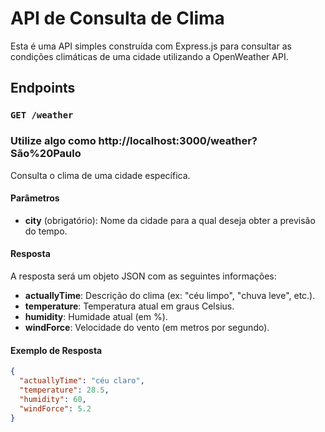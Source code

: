 # API de Consulta de Clima

Esta é uma API simples construída com Express.js para consultar as condições climáticas de uma cidade utilizando a OpenWeather API.

## Endpoints

### `GET /weather`

### Utilize algo como http://localhost:3000/weather?São%20Paulo

Consulta o clima de uma cidade específica.

#### Parâmetros

- **city** (obrigatório): Nome da cidade para a qual deseja obter a previsão do tempo.

#### Resposta

A resposta será um objeto JSON com as seguintes informações:

- **actuallyTime**: Descrição do clima (ex: "céu limpo", "chuva leve", etc.).
- **temperature**: Temperatura atual em graus Celsius.
- **humidity**: Humidade atual (em %).
- **windForce**: Velocidade do vento (em metros por segundo).

#### Exemplo de Resposta

```json
{
  "actuallyTime": "céu claro",
  "temperature": 28.5,
  "humidity": 60,
  "windForce": 5.2
}
